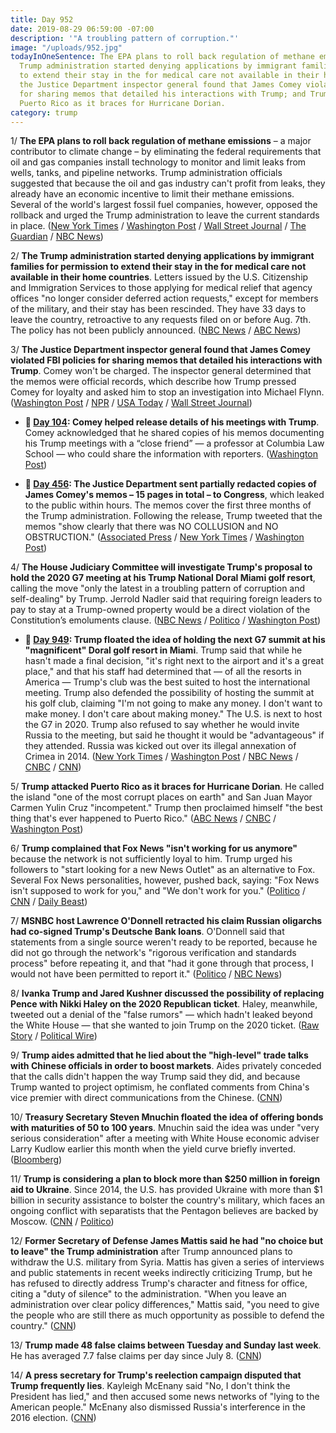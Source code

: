 ```yaml
---
title: Day 952
date: 2019-08-29 06:59:00 -07:00
description: '"A troubling pattern of corruption."'
image: "/uploads/952.jpg"
todayInOneSentence: The EPA plans to roll back regulation of methane emissions; The
  Trump administration started denying applications by immigrant families for permission
  to extend their stay in the for medical care not available in their home countries;
  the Justice Department inspector general found that James Comey violated FBI policies
  for sharing memos that detailed his interactions with Trump; and Trump attacked
  Puerto Rico as it braces for Hurricane Dorian.
category: trump
---
```


1/ **The EPA plans to roll back regulation of methane emissions** – a major contributor to climate change – by eliminating the federal requirements that oil and gas companies install technology to monitor and limit leaks from wells, tanks, and pipeline networks. Trump administration officials suggested that because the oil and gas industry can't profit from leaks, they already have an economic incentive to limit their methane emissions. Several of the world's largest fossil fuel companies, however, opposed the rollback and urged the Trump administration to leave the current standards in place. ([New York Times](https://www.nytimes.com/2019/08/29/climate/epa-methane-greenhouse-gas.html) / [Washington Post](https://www.washingtonpost.com/climate-environment/2019/08/29/trump-administration-reverse-limits-methane-powerful-greenhouse-gas/) / [Wall Street Journal](https://www.wsj.com/articles/energy-companies-set-to-get-reprieve-on-methane-rules-11567051201) / [The Guardian](https://www.theguardian.com/environment/2019/aug/29/trump-administration-roll-back-methane-regulations) / [NBC News](https://www.nbcnews.com/politics/politics-news/trump-admin-roll-back-rules-climate-changing-methane-n1047656))

2/ **The Trump administration started denying applications by immigrant families for permission to extend their stay in the for medical care not available in their home countries**. Letters issued by the U.S. Citizenship and Immigration Services to those applying for medical relief that agency offices "no longer consider deferred action requests," except for members of the military, and their stay has been rescinded. They have 33 days to leave the country, retroactive to any requests filed on or before Aug. 7th. The policy has not been publicly announced. ([NBC News](https://www.nbcnews.com/news/latino/new-low-trump-immigration-policy-seeks-deport-sick-dying-children-n1047901?cid=public-rss_20190829) / [ABC News](https://abcnews.go.com/Politics/trump-administration-ends-relief-program-immigrants-medical-issues/story?id=65252446))

3/ **The Justice Department inspector general found that James Comey violated FBI policies for sharing memos that detailed his interactions with Trump**. Comey won't be charged. The inspector general determined that the memos were official records, which describe how Trump pressed Comey for loyalty and asked him to stop an investigation into Michael Flynn. ([Washington Post](https://www.washingtonpost.com/national-security/comey-violated-fbi-policy-in-handling-of-memos-detailing-interactions-with-trump-inspector-general-finds/2019/08/29/1bf04af4-ca68-11e9-be05-f76ac4ec618c_story.html) / [NPR](https://www.npr.org/2019/08/29/755402701/doj-comey-violated-policy-on-his-trump-memos-but-wont-be-prosecuted) / [USA Today](https://www.usatoday.com/story/news/politics/2019/08/29/comey-justice-finds-ex-fbi-director-violated-policy-trump-memos/1890002001/) / [Wall Street Journal](https://www.wsj.com/articles/ex-fbi-director-comey-violated-policies-by-leaking-documents-watchdog-says-11567088418))

* **📌 [Day 104](https://whatthefuckjusthappenedtoday.com/2017/06/08/Day-140/#7-comey-helped-release-details-of-hi): Comey helped release details of his meetings with Trump**. Comey acknowledged that he shared copies of his memos documenting his Trump meetings with a “close friend” — a professor at Columbia Law School — who could share the information with reporters. ([Washington Post](https://www.washingtonpost.com/politics/2017/live-updates/trump-white-house/james-comey-testimony-what-we-learn/comey-says-he-helped-coordinate-release-details-of-his-trump-meetings/))

* **📌 [Day 456](https://whatthefuckjusthappenedtoday.com/2018/04/20/day-456/#5-the-justice-department-sent-partia): The Justice Department sent partially redacted copies of James Comey's memos – 15 pages in total – to Congress**, which leaked to the public within hours. The memos cover the first three months of the Trump administration. Following the release, Trump tweeted that the memos "show clearly that there was NO COLLUSION and NO OBSTRUCTION." ([Associated Press](https://apnews.com/e29d5563fc0c45caa4faa6b3749405a6/In-Comey-memos,-Trump-fixates-on-'hookers,'-frets-over-Flynn) / [New York Times](https://www.nytimes.com/2018/04/19/us/politics/comey-memos-trump-justice-department.html) / [Washington Post](https://www.washingtonpost.com/world/national-security/justice-department-hands-comey-memos-to-congress/2018/04/19/e670f5f4-4430-11e8-bba2-0976a82b05a2_story.html))

4/ **The House Judiciary Committee will investigate Trump's proposal to hold the 2020 G7 meeting at his Trump National Doral Miami golf resort**, calling the move "only the latest in a troubling pattern of corruption and self-dealing" by Trump. Jerrold Nadler said that requiring foreign leaders to pay to stay at a Trump-owned property would be a direct violation of the Constitution’s emoluments clause. ([NBC News](https://www.nbcnews.com/politics/congress/house-panel-announces-probe-trump-s-plan-host-g-7-n1047536) / [Politico](https://www.politico.com/story/2019/08/28/doral-g7-judiciary-investigate-trump-1477594) / [Washington Post](https://www.washingtonpost.com/politics/house-panel-to-investigate-trumps-desire-to-hold-g-7-at-his-doral-resort/2019/08/28/715d469e-c9ce-11e9-a4f3-c081a126de70_story.html))

* **📌 [Day 949](https://whatthefuckjusthappenedtoday.com/2019/08/26/day-949/#2-trump-floated-the-idea-of-holding): Trump floated the idea of holding the next G7 summit at his "magnificent" Doral golf resort in Miami**. Trump said that while he hasn't made a final decision, "it's right next to the airport and it's a great place," and that his staff had determined that — of all the resorts in America — Trump's club was the best suited to host the international meeting. Trump also defended the possibility of hosting the summit at his golf club, claiming "I'm not going to make any money. I don't want to make money. I don't care about making money." The U.S. is next to host the G7 in 2020. Trump also refused to say whether he would invite Russia to the meeting, but said he thought it would be "advantageous" if they attended. Russia was kicked out over its illegal annexation of Crimea in 2014. ([New York Times](https://www.nytimes.com/2019/08/26/world/europe/trump-doral-g7.html) / [Washington Post](https://www.washingtonpost.com/politics/trump-sings-the-praises-of-his-resort-in-florida-as-g-7-host-for-2020/2019/08/26/17409c1e-c7ea-11e9-8067-196d9f17af68_story.html) / [NBC News](https://www.nbcnews.com/politics/donald-trump/trump-says-next-g-7-be-hosted-miami-possibly-his-n1046246) / [CNBC](https://www.cnbc.com/2019/08/26/trump-says-the-next-g-7-will-most-likely-be-at-his-miami-golf-course.html) / [CNN](https://www.cnn.com/2019/08/26/politics/trump-g7-doral-miami/index.html))

5/ **Trump attacked Puerto Rico as it braces for Hurricane Dorian**. He called the island "one of the most corrupt places on earth" and San Juan Mayor Carmen Yulin Cruz "incompetent." Trump then proclaimed himself "the best thing that's ever happened to Puerto Rico." ([ABC News](https://abcnews.go.com/Politics/trump-proclaims-best-thing-happened-puerto-rico-feud/story?id=65242136) / [CNBC](https://www.cnbc.com/2019/08/28/trump-unloads-on-puerto-rico-as-tropical-storm-dorian-threatens-island.html) / [Washington Post](https://www.washingtonpost.com/politics/2019/08/28/another-storm-approaches-puerto-rico-president-trump-is-still-taking-jabs-his-opponents-there/))

6/ **Trump complained that Fox News "isn't working for us anymore"** because the network is not sufficiently loyal to him. Trump urged his followers to "start looking for a new News Outlet" as an alternative to Fox. Several Fox News personalities, however, pushed back, saying: "Fox News isn't supposed to work for you," and "We don't work for you." ([Politico](https://www.politico.com/story/2019/08/28/trump-attacks-fox-news-1476653) / [CNN](https://www.cnn.com/2019/08/28/media/trump-attacks-fox/index.html) / [Daily Beast](https://www.thedailybeast.com/fox-news-stars-push-back-as-trump-demands-loyalty-we-dont-work-for-you))

7/ **MSNBC host Lawrence O'Donnell retracted his claim Russian oligarchs had co-signed Trump's Deutsche Bank loans**. O'Donnell said that statements from a single source weren't ready to be reported, because he did not go through the network's "rigorous verification and standards process" before repeating it, and that "had it gone through that process, I would not have been permitted to report it." ([Politico](https://www.politico.com/story/2019/08/28/trump-lawrence-odonnell-deutsche-bank-1476863) / [NBC News](https://www.nbcnews.com/politics/donald-trump/msnbc-s-lawrence-o-donnell-says-he-should-not-have-n1047516))

8/ **Ivanka Trump and Jared Kushner discussed the possibility of replacing Pence with Nikki Haley on the 2020 Republican ticket**. Haley, meanwhile, tweeted out a denial of the "false rumors" — which hadn't leaked beyond the White House — that she wanted to join Trump on the 2020 ticket. ([Raw Story](https://www.rawstory.com/2019/08/jared-kushner-and-ivanka-trump-behind-rumors-of-replacing-pence-on-2020-ticket-axios-reporter/) / [Political Wire](https://politicalwire.com/2019/08/29/ivanka-trump-has-discussed-replacing-pence/))

9/ **Trump aides admitted that he lied about the "high-level" trade talks with Chinese officials in order to boost markets**. Aides privately conceded that the calls didn't happen the way Trump said they did, and because Trump wanted to project optimism, he conflated comments from China's vice premier with direct communications from the Chinese. ([CNN](https://www.cnn.com/2019/08/28/politics/donald-trump-2020-election-pardons-walls-victories/index.html))

10/ **Treasury Secretary Steven Mnuchin floated the idea of offering bonds with maturities of 50 to 100 years**. Mnuchin said the idea was under "very serious consideration" after a meeting with White House economic adviser Larry Kudlow earlier this month when the yield curve briefly inverted. ([Bloomberg](https://www.bloomberg.com/news/articles/2019-08-29/mnuchin-eyes-100-year-debt-wall-street-would-just-as-soon-forget))

11/ **Trump is considering a plan to block more than $250 million in foreign aid to Ukraine**. Since 2014, the U.S. has provided Ukraine with more than $1 billion in security assistance to bolster the country's military, which faces an ongoing conflict with separatists that the Pentagon believes are backed by Moscow. ([CNN](https://www.cnn.com/2019/08/29/politics/trump-ukraine-military-assistance/index.html) / [Politico](https://www.politico.com/story/2019/08/28/trump-ukraine-military-aid-russia-1689531))

12/ **Former Secretary of Defense James Mattis said he had "no choice but to leave" the Trump administration** after Trump announced plans to withdraw the U.S. military from Syria. Mattis has given a series of interviews and public statements in recent weeks indirectly criticizing Trump, but he has refused to directly address Trump's character and fitness for office, citing a "duty of silence" to the administration. "When you leave an administration over clear policy differences," Mattis said, "you need to give the people who are still there as much opportunity as possible to defend the country." ([CNN](https://www.cnn.com/2019/08/29/politics/james-mattis-no-choice-but-to-leave-trump-administration/index.html))

13/ **Trump made 48 false claims between Tuesday and Sunday last week**. He has averaged 7.7 false claims per day since July 8. ([CNN](https://www.cnn.com/2019/08/28/politics/fact-check-trump-weekly-tally-48-false-claims/index.html))

14/ **A press secretary for Trump's reelection campaign disputed that Trump frequently lies**. Kayleigh McEnany said "No, I don't think the President has lied," and then accused some news networks of "lying to the American people." McEnany also dismissed Russia's interference in the 2016 election. ([CNN](https://www.cnn.com/2019/08/29/politics/cuomo-mcenany-president-doesnt-lie-cnntv/index.html))
